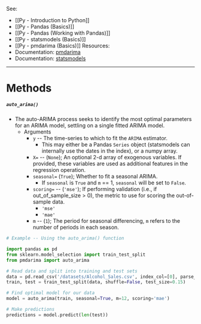 See:
* [[Py - Introduction to Python]]
* [[Py - Pandas (Basics)]]
* [[Py - Pandas (Working with Pandas)]]
* [[Py - statsmodels (Basics)]]
* [[Py - pmdarima (Basics)]]
Resources:
* Documentation: [pmdarima](https://alkaline-ml.com/pmdarima/)
* Documentation: [statsmodels](https://www.statsmodels.org/stable/index.html)


---

# Methods

##### `auto_arima()`
* The auto-ARIMA process seeks to identify the most optimal parameters for an ARIMA model, settling on a single fitted ARIMA model.
	* Arguments 
		* `y` -- The time-series to which to fit the `ARIMA` estimator. 
			* This may either be a Pandas `Series` object (statsmodels can internally use the dates in the index), or a numpy array.
		* `X=` -- (`None`); An optional 2-d array of exogenous variables. If provided, these variables are used as additional features in the regression operation.
		* `seasonal=` (`True`);  Whether to fit a seasonal ARIMA. 
			* If `seasonal` is `True` and `m` == 1, `seasonal` will be set to `False`.
		* `scoring=` -- (`'mse'`); If performing validation (i.e., if out_of_sample_size > 0), the metric to use for scoring the out-of-sample data.
			* `'mse'`
			* `'mae'`
		* `m` -- (`1`); The period for seasonal differencing, `m` refers to the number of periods in each season.
```Python
# Example -- Using the auto_arima() function

import pandas as pd
from sklearn.model_selection import train_test_split
from pmdarima import auto_arima

# Read data and split into training and test sets
data = pd.read_csv('/datasets/Alcohol_Sales.csv', index_col=[0], parse_dates=[0])
train, test = train_test_split(data, shuffle=False, test_size=0.15)

# Find optimal model for our data
model = auto_arima(train, seasonal=True, m=12, scoring='mae')

# Make predictions
predictions = model.predict(len(test))
```
